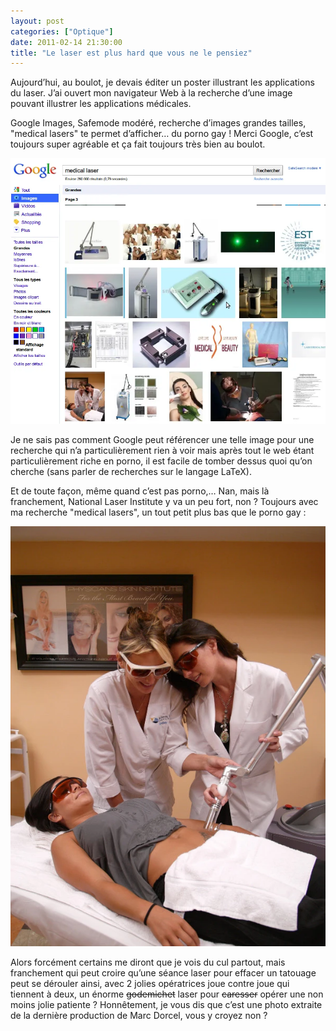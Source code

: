 ```yaml
---
layout: post
categories: ["Optique"]
date: 2011-02-14 21:30:00
title: "Le laser est plus hard que vous ne le pensiez"
---
```


Aujourd’hui, au boulot, je devais éditer un poster illustrant les
applications du laser. J’ai ouvert mon navigateur Web à la recherche
d’une image pouvant illustrer les applications médicales.

Google Images, Safemode modéré, recherche d’images grandes tailles,
"medical lasers" te permet d’afficher… du porno gay ! Merci
Google, c’est toujours super agréable et ça fait toujours très bien au
boulot.

![medicallaser1](/assets/images/medicallaser1.webp)

Je ne sais pas comment Google peut référencer une telle image pour une
recherche qui n’a particulièrement rien à voir mais après tout le web
étant particulièrement riche en porno, il est facile de tomber dessus
quoi qu’on cherche (sans parler de recherches sur le langage LaTeX).

Et de toute façon, même quand c’est pas porno,… Nan, mais là
franchement, National Laser Institute y va un peu fort, non ? Toujours
avec ma recherche "medical lasers", un tout petit plus bas que le
porno gay :

![medicallaser2](/assets/images/medicallaser2.webp)

Alors forcément certains me diront que je vois du cul partout, mais
franchement qui peut croire qu’une séance laser pour effacer un
tatouage peut se dérouler ainsi, avec 2 jolies opératrices joue contre
joue qui tiennent à deux, un énorme ~~godemichet~~ laser pour
~~caresser~~ opérer une non moins jolie patiente ? Honnêtement, je vous
dis que c’est une photo extraite de la dernière production de Marc
Dorcel, vous y croyez non ?
